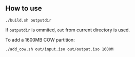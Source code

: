 ## How to use

```posix-terminal
./build.sh outputdir
```

If `outputdir` is ommited, `out` from current directory is used.

To add a 1600MB COW partition:

```posix-terminal
./add_cow.sh out/input.iso out/output.iso 1600M
```

